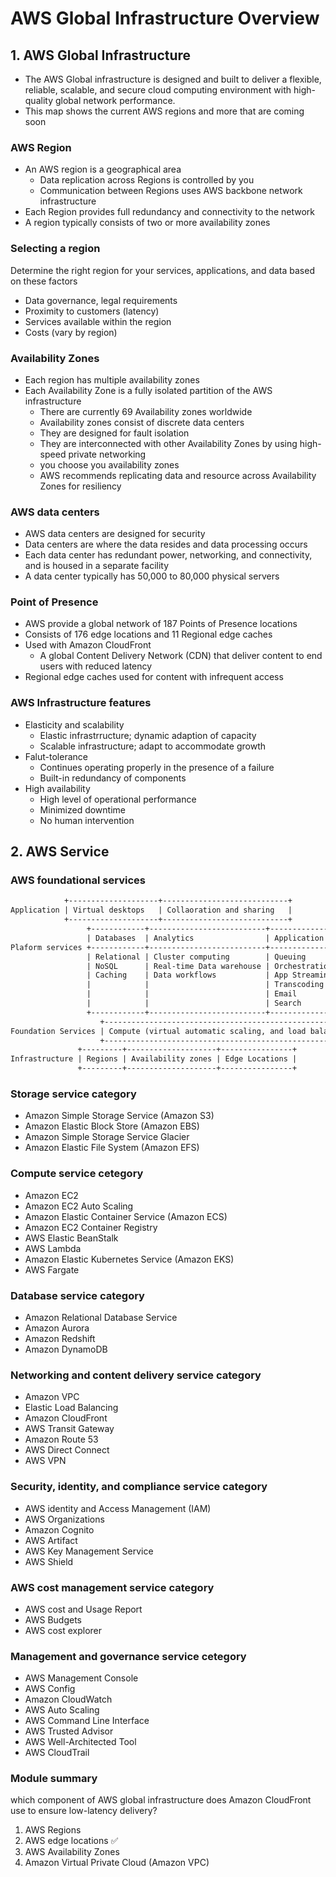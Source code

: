 # AWS Global Infrastructure Overview

## 1. AWS Global Infrastructure

- The AWS Global infrastructure is designed and built to deliver a flexible, reliable, scalable, and secure cloud computing environment with high-quality global network performance.
- This map shows the current AWS regions and more that are coming soon

### AWS Region

- An AWS region is a geographical area
  - Data replication across Regions is controlled by you
  - Communication between Regions uses AWS backbone network infrastructure
- Each Region provides full redundancy and connectivity to the network
- A region typically consists of two or more availability zones

### Selecting a region

Determine the right region for your services, applications, and data based on these factors

- Data governance, legal requirements
- Proximity to customers (latency)
- Services available within the region
- Costs (vary by region)

### Availability Zones

- Each region has multiple availability zones
- Each Availability Zone is a fully isolated partition of the AWS infrastructure
  - There are currently 69 Availability zones worldwide
  - Availability zones consist of discrete data centers
  - They are designed for fault isolation
  - They are interconnected with other Availability Zones by using high-speed private networking
  - you choose you availability zones
  - AWS recommends replicating data and resource across Availability Zones for resiliency
  
### AWS data centers

- AWS data centers are designed for security
- Data centers are where the data resides and data processing occurs
- Each data center has redundant power, networking, and connectivity, and is housed in a separate facility
- A data center typically has 50,000 to 80,000 physical servers

### Point of Presence

- AWS provide a global network of 187 Points of Presence locations
- Consists of 176 edge locations and 11 Regional edge caches
- Used with Amazon CloudFront
  - A global Content Delivery Network (CDN) that deliver content to end users with reduced latency
- Regional edge caches used for content with infrequent access

### AWS Infrastructure features

- Elasticity and scalability
  - Elastic infrastrructure; dynamic adaption of capacity
  - Scalable infrastructure; adapt to accommodate growth
- Falut-tolerance
  - Continues operating properly in the presence of a failure
  - Built-in redundancy of components
- High availability
  - High level of operational performance
  - Minimized downtime
  - No human intervention

## 2. AWS Service

### AWS foundational services

```txt
            +--------------------+----------------------------+
Application | Virtual desktops   | Collaoration and sharing   |
            +--------------------+----------------------------+
                 +------------+--------------------------+----------------------+---------------------------+------------------+
                 | Databases  | Analytics                | Application services | Deployment and management | Mobile servies   |
Plaform services +------------+--------------------------+----------------------+---------------------------+------------------+
                 | Relational | Cluster computing        | Queuing              | Containers                | Identity         |
                 | NoSQL      | Real-time Data warehouse | Orchestration        | DevOps tools              | Sync             | 
                 | Caching    | Data workflows           | App Streaming        | Resource templates        | Mobile Analytics |
                 |            |                          | Transcoding          | Usage tracking            | Notifications    |
                 |            |                          | Email                | Monitoring and logs       |                  |
                 |            |                          | Search               |                           |                  |
                 +------------+--------------------------+----------------------+---------------------------+------------------+
                    +--------------------------------------------------------+------------+-------------------------------------+
Foundation Services | Compute (virtual automatic scaling, and load balacing) | Networking | storage (object block, and archive) |
                    +--------------------------------------------------------+------------+-------------------------------------+
               +---------+--------------------+----------------+
Infrastructure | Regions | Availability zones | Edge Locations |
               +---------+--------------------+----------------+
```

### Storage service category

- Amazon Simple Storage Service (Amazon S3)
- Amazon Elastic Block Store (Amazon EBS)
- Amazon Simple Storage Service Glacier
- Amazon Elastic File System (Amazon EFS)

### Compute service cetegory

- Amazon EC2
- Amazon EC2 Auto Scaling
- Amazon Elastic Container Service (Amazon ECS)
- Amazon EC2 Container Registry
- AWS Elastic BeanStalk
- AWS Lambda
- Amazon Elastic Kubernetes Service (Amazon EKS)
- AWS Fargate

### Database service category

- Amazon Relational Database Service
- Amazon Aurora
- Amazon Redshift
- Amazon DynamoDB

### Networking and content delivery service category

- Amazon VPC
- Elastic Load Balancing
- Amazon CloudFront
- AWS Transit Gateway
- Amazon Route 53
- AWS Direct Connect
- AWS VPN

### Security, identity, and compliance service category

- AWS identity and Access Management (IAM)
- AWS Organizations
- Amazon Cognito
- AWS Artifact
- AWS Key Management Service
- AWS Shield

### AWS cost management service category

- AWS cost and Usage Report
- AWS Budgets
- AWS cost explorer

### Management and governance service cetegory

- AWS Management Console
- AWS Config
- Amazon CloudWatch
- AWS Auto Scaling
- AWS Command Line Interface
- AWS Trusted Advisor
- AWS Well-Architected Tool
- AWS CloudTrail

### Module summary

which component of AWS global infrastructure does Amazon CloudFront use to ensure low-latency delivery?

1. AWS Regions
2. AWS edge locations ✅
3. AWS Availability Zones
4. Amazon Virtual Private Cloud (Amazon VPC)
